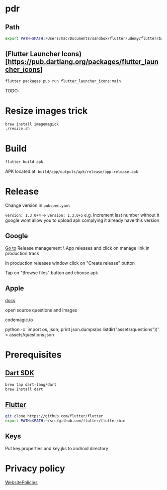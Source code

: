 # pdr

## Path

```bash
export PATH=$PATH:/Users/mac/Documents/sandbox/flutter/udemy/flutter/bin
```

## (Flutter Launcher Icons)[https://pub.dartlang.org/packages/flutter_launcher_icons]

```bash
flutter packages pub run flutter_launcher_icons:main
```

TODO:

# Resize images trick

```bash
brew install imagemagick
./resize.sh
```

# Build 

```bash
flutter build apk
```

APK located at: `build/app/outputs/apk/release/app-release.apk`

# Release

Change version in `pubspec.yaml`

`version: 1.3.0+4` -> `version: 1.3.0+5` e.g. increment last number without it google wont allow you to upload apk complying it already have this version

## Google

[Go to](https://play.google.com/apps/publish/?account=6448344011839007794#ManageReleasesPlace:p=ua.net.marchenko.pdr&appid=4972343131826316274) Release management \ App releases and click on manage link in production track

In production releases window click on "Create release" button

Tap on "Browse files" button and choose apk

## Apple

[docs](https://flutter.dev/docs/deployment/ios)




open source questions and images


codemagic.io


python -c 'import os, json; print json.dumps(os.listdir("assets/questions"))' > assets/questions.json

# Prerequisites

## [Dart SDK](https://www.dartlang.org/tools/sdk#install)

```bash
brew tap dart-lang/dart
brew install dart
```

## [Flutter](https://flutter.dev/docs/get-started/install/macos)

```bash
git clone https://github.com/flutter/flutter
export PATH=$PATH:~/src/github.com/flutter/flutter/bin
```

## Keys

Put key.properties and key.jks to android directory


# Privacy policy

[WebsitePolicies](https://www.websitepolicies.com/policies/manage)